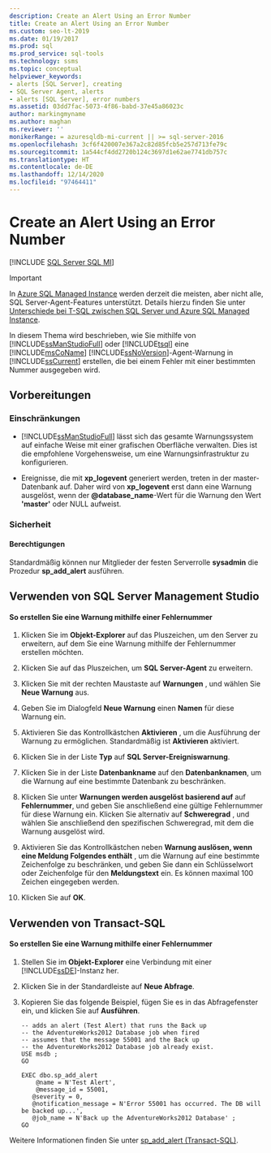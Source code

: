 ```yaml
---
description: Create an Alert Using an Error Number
title: Create an Alert Using an Error Number
ms.custom: seo-lt-2019
ms.date: 01/19/2017
ms.prod: sql
ms.prod_service: sql-tools
ms.technology: ssms
ms.topic: conceptual
helpviewer_keywords:
- alerts [SQL Server], creating
- SQL Server Agent, alerts
- alerts [SQL Server], error numbers
ms.assetid: 03dd7fac-5073-4f86-babd-37e45a86023c
author: markingmyname
ms.author: maghan
ms.reviewer: ''
monikerRange: = azuresqldb-mi-current || >= sql-server-2016
ms.openlocfilehash: 3cf6f420007e367a2c82d85fcb5e257d713fe79c
ms.sourcegitcommit: 1a544cf4dd2720b124c3697d1e62ae7741db757c
ms.translationtype: HT
ms.contentlocale: de-DE
ms.lasthandoff: 12/14/2020
ms.locfileid: "97464411"
---
```

# <a name="create-an-alert-using-an-error-number"></a>Create an Alert Using an Error Number
[!INCLUDE [SQL Server SQL MI](../../includes/applies-to-version/sql-asdbmi.md)]

> [!IMPORTANT]  
> In [Azure SQL Managed Instance](/azure/azure-sql/managed-instance/sql-managed-instance-paas-overview) werden derzeit die meisten, aber nicht alle, SQL Server-Agent-Features unterstützt. Details hierzu finden Sie unter [Unterschiede bei T-SQL zwischen SQL Server und Azure SQL Managed Instance](/azure/sql-database/sql-database-managed-instance-transact-sql-information#sql-server-agent).

In diesem Thema wird beschrieben, wie Sie mithilfe von [!INCLUDE[ssManStudioFull](../../includes/ssmanstudiofull-md.md)] oder [!INCLUDE[tsql](../../includes/tsql-md.md)] eine [!INCLUDE[msCoName](../../includes/msconame_md.md)] [!INCLUDE[ssNoVersion](../../includes/ssnoversion-md.md)]-Agent-Warnung in [!INCLUDE[ssCurrent](../../includes/sscurrent-md.md)] erstellen, die bei einem Fehler mit einer bestimmten Nummer ausgegeben wird.  
  
## <a name="before-you-begin"></a><a name="BeforeYouBegin"></a>Vorbereitungen  
  
### <a name="limitations-and-restrictions"></a><a name="Restrictions"></a>Einschränkungen  
  
-   [!INCLUDE[ssManStudioFull](../../includes/ssmanstudiofull-md.md)] lässt sich das gesamte Warnungssystem auf einfache Weise mit einer grafischen Oberfläche verwalten. Dies ist die empfohlene Vorgehensweise, um eine Warnungsinfrastruktur zu konfigurieren.  
  
-   Ereignisse, die mit **xp_logevent** generiert werden, treten in der master-Datenbank auf. Daher wird von **xp_logevent** erst dann eine Warnung ausgelöst, wenn der **\@database_name**-Wert für die Warnung den Wert **'master'** oder NULL aufweist.  
  
### <a name="security"></a><a name="Security"></a>Sicherheit  
  
#### <a name="permissions"></a><a name="Permissions"></a>Berechtigungen  
Standardmäßig können nur Mitglieder der festen Serverrolle **sysadmin** die Prozedur **sp_add_alert** ausführen.  
  
## <a name="using-sql-server-management-studio"></a><a name="SSMSProcedure"></a>Verwenden von SQL Server Management Studio  
  
#### <a name="to-create-an-alert-using-an-error-number"></a>So erstellen Sie eine Warnung mithilfe einer Fehlernummer  
  
1.  Klicken Sie im **Objekt-Explorer** auf das Pluszeichen, um den Server zu erweitern, auf dem Sie eine Warnung mithilfe der Fehlernummer erstellen möchten.  
  
2.  Klicken Sie auf das Pluszeichen, um **SQL Server-Agent** zu erweitern.  
  
3.  Klicken Sie mit der rechten Maustaste auf **Warnungen** , und wählen Sie **Neue Warnung** aus.  
  
4.  Geben Sie im Dialogfeld **Neue Warnung** einen **Namen** für diese Warnung ein.  
  
5.  Aktivieren Sie das Kontrollkästchen **Aktivieren** , um die Ausführung der Warnung zu ermöglichen. Standardmäßig ist **Aktivieren** aktiviert.  
  
6.  Klicken Sie in der Liste **Typ** auf **SQL Server-Ereigniswarnung**.  
  
7.  Klicken Sie in der Liste **Datenbankname** auf den **Datenbanknamen**, um die Warnung auf eine bestimmte Datenbank zu beschränken.  
  
8.  Klicken Sie unter **Warnungen werden ausgelöst basierend auf** auf **Fehlernummer**, und geben Sie anschließend eine gültige Fehlernummer für diese Warnung ein. Klicken Sie alternativ auf **Schweregrad** , und wählen Sie anschließend den spezifischen Schweregrad, mit dem die Warnung ausgelöst wird.  
  
9. Aktivieren Sie das Kontrollkästchen neben **Warnung auslösen, wenn eine Meldung Folgendes enthält** , um die Warnung auf eine bestimmte Zeichenfolge zu beschränken, und geben Sie dann ein Schlüsselwort oder Zeichenfolge für den **Meldungstext** ein. Es können maximal 100 Zeichen eingegeben werden.  
  
10. Klicken Sie auf **OK**.  
  
## <a name="using-transact-sql"></a><a name="TsqlProcedure"></a>Verwenden von Transact-SQL  
  
#### <a name="to-create-an-alert-using-an-error-number"></a>So erstellen Sie eine Warnung mithilfe einer Fehlernummer  
  
1.  Stellen Sie im **Objekt-Explorer** eine Verbindung mit einer [!INCLUDE[ssDE](../../includes/ssde_md.md)]-Instanz her.  
  
2.  Klicken Sie in der Standardleiste auf **Neue Abfrage**.  
  
3.  Kopieren Sie das folgende Beispiel, fügen Sie es in das Abfragefenster ein, und klicken Sie auf **Ausführen**.  
  
    ```  
    -- adds an alert (Test Alert) that runs the Back up
    -- the AdventureWorks2012 Database job when fired   
    -- assumes that the message 55001 and the Back up
    -- the AdventureWorks2012 Database job already exist.  
    USE msdb ;  
    GO  
  
    EXEC dbo.sp_add_alert  
        @name = N'Test Alert',  
        @message_id = 55001,   
       @severity = 0,   
       @notification_message = N'Error 55001 has occurred. The DB will be backed up...',   
       @job_name = N'Back up the AdventureWorks2012 Database' ;  
    GO  
    ```  
  
Weitere Informationen finden Sie unter [sp_add_alert (Transact-SQL)](../../relational-databases/system-stored-procedures/sp-add-alert-transact-sql.md).  
